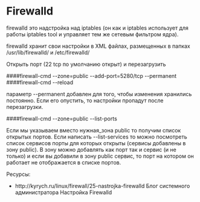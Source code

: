 # Firewalld

<p>firewalld это надстройка над iptables (он как и iptables использует для работы iptables tool и управляет тем же сетевым фильтром ядра).</p>
<p>firewalld хранит свои настройки в XML файлах, размещенных в папках /usr/lib/firewalld/ и /etc/firewalld/</p>


Открыть порт (22 tcp по умолчанию открыт) и перезагрузить 

####firewall-cmd --zone=public --add-port=5280/tcp --permanent
####firewall-cmd --reload

параметр --permanent добавлен для того, чтобы изменения хранились постоянно. Если его опустить, то настройки пропадут после перезагрузки.



####firewall-cmd --zone=public --list-ports

Если мы указываем вместо нужная_зона public то получим список открытых портов. Если написать --list-services то можно посмотреть список сервисов порты для которых открыты (сервисы добавлены в зону public). В зону можно добавлять как порт так и сервис (и не только) и если вы добавили в зону public сервис, то порт на котором он работает не отображается в списке портов.



Ресурсы:
<ul>
<li>http://kyrych.ru/linux/firewall/25-nastrojka-firewalld Блог системного администратора Настройка Firewalld</li>
</ul>